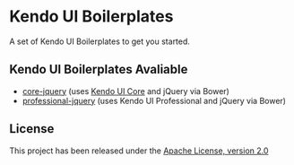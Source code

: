 # Kendo UI Boilerplates

A set of Kendo UI Boilerplates to get you started.

## Kendo UI Boilerplates Avaliable

* [core-jquery](core-jquery/) (uses [Kendo UI Core](https://github.com/telerik/kendo-ui-core) and jQuery via Bower)
* [professional-jquery](professional-jquery/) (uses Kendo UI Professional and jQuery via Bower)

## License

This project has been released under the [Apache License, version 2.0](http://www.apache.org/licenses/LICENSE-2.0.html)

